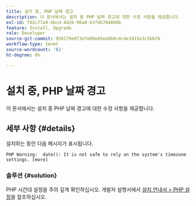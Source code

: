 ```yaml
---
title: 설치 중, PHP 날짜 경고
description: 이 문서에서는 설치 중 PHP 날짜 경고에 대한 수정 사항을 제공합니다.
exl-id: f82c77a9-bbcd-4426-96a0-b3f4b704860b
feature: Install, Upgrade
role: Developer
source-git-commit: 958179e0f3efe08e65ea8b0c4c4e1015e3c5bb76
workflow-type: tm+mt
source-wordcount: '61'
ht-degree: 0%

---
```


# 설치 중, PHP 날짜 경고

이 문서에서는 설치 중 PHP 날짜 경고에 대한 수정 사항을 제공합니다.

## 세부 사항 {#details}

설치하는 동안 다음 메시지가 표시됩니다.

```text
PHP Warning:  date(): It is not safe to rely on the system's timezone settings. [more]
```

### 솔루션 {#solution}

PHP 시간대 설정을 주의 깊게 확인하십시오. 개발자 설명서에서 [설치 안내서 > PHP 설정](https://devdocs.magento.com/guides/v2.3/install-gde/prereq/php-settings.html)을 참조하십시오.

